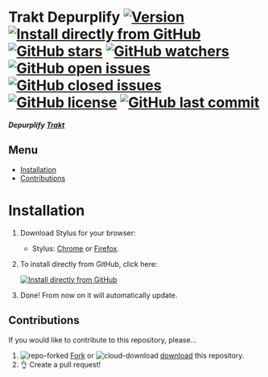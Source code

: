 # Trakt Depurplify [![Version][version]][1] [![Install directly from GitHub][install]][2] [![GitHub stars][stars]][3] [![GitHub watchers][watchers]][4] [![GitHub open issues][open issues]][5] [![GitHub closed issues][closed issues]][5] [![GitHub license][license]][6] [![GitHub last commit][last commit]][7]

**_Depurplify [Trakt]_**

## Menu

- [Installation]
- [Contributions]

# Installation

1. Download Stylus for your browser:
   - Stylus: [Chrome][stychrome] or [Firefox][styfirefox].
2. To install directly from GitHub, click here:

   [![Install directly from GitHub][Trakt Depurplify]][2]

3. Done! From now on it will automatically update.

## Contributions

If you would like to contribute to this repository, please...

1. ![repo-forked][9] [Fork][10] or ![cloud-download][11] [download][12] this repository.
2. 👌 Create a pull request!

<!-- BADGES -->
[version]: https://flat.badgen.net/github/release/StylusThemes/Trakt-Depurplify?cache=300
[1]: #
[install]: https://flat.badgen.net/badge/install%20directly%20from/GitHub/00ADAD "Click here!"
[2]: https://raw.githubusercontent.com/StylusThemes/Trakt-Depurplify/main/trakt-depurplify.user.styl
[stars]: https://flat.badgen.net/github/stars/StylusThemes/Trakt-Depurplify?cache=300
[3]: https://github.com/StylusThemes/Trakt-Depurplify/stargazers
[watchers]: https://flat.badgen.net/github/watchers/StylusThemes/Trakt-Depurplify?cache=300
[4]: https://github.com/StylusThemes/Trakt-Depurplify/watchers
[open issues]: https://flat.badgen.net/github/open-issues/StylusThemes/Trakt-Depurplify?cache=300
[closed issues]: https://flat.badgen.net/github/closed-issues/StylusThemes/Trakt-Depurplify?cache=300
[5]: https://github.com/StylusThemes/Trakt-Depurplify/issues
[license]: https://flat.badgen.net/github/license/StylusThemes/Trakt-Depurplify?cache=300
[6]: https://creativecommons.org/licenses/by-sa/4.0/
[last commit]: https://flat.badgen.net/github/last-commit/StylusThemes/Trakt-Depurplify?cache=300
[7]: https://github.com/StylusThemes/Trakt-Depurplify/commits/main
[badges]: https://flat.badgen.net/badge/amount%20of%20badges/12/orange

<!-- Trakt LINK -->
[Trakt]: https://trakt.tv/

<!-- MENU -->
[Installation]: README.md#installation
[Contributions]: README.md#Contributions

<!-- CONTRIBUTIONS -->
[9]: https://user-images.githubusercontent.com/136959/42383736-c4cb0db8-80fd-11e8-91ca-12bae108bccc.png
[10]: https://github.com/StylusThemes/Trakt-Depurplify/fork
[11]: https://user-images.githubusercontent.com/136959/42401932-9ee9cae0-813d-11e8-8691-16e29a85d3b9.png
[12]: https://github.com/StylusThemes/Trakt-Depurplify/releases

<!-- STYLUS DOWNLOADS -->
[STYChrome]: https://chrome.google.com/webstore/detail/stylus/clngdbkpkpeebahjckkjfobafhncgmne
[STYFirefox]: https://addons.mozilla.org/firefox/addon/styl-us/

<!-- INSTALL Trakt Depurplify BADGE -->
[Trakt Depurplify]: https://flat.badgen.net/badge/Trakt%20Depurplify/install/00ADAD "Click here!"
